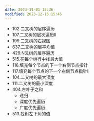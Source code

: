 ```yaml
---
date: 2023-11-01 15:36
modified: 2023-12-15 15:46
---
```

- 102.二叉树的层序遍历
- 107.二叉树的层次遍历II
- 199.二叉树的右视图
- 637.二叉树的层平均值
- 429.N叉树的层序遍历
- 515.在每个树行中找最大值
- 116.填充每个节点的下一个右侧节点指针
- 117.填充每个节点的下一个右侧节点指针II
- 104.二叉树的最大深度
- 111.二叉树的最小深度
- 404.左叶子之和
	- 递归
	- 深度优先遍历
	- 广度优先遍历
- 513.找树左下角的值